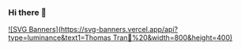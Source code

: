 ### Hi there 👋

<!--
**thomastran27/thomastran27** is a ✨ _special_ ✨ repository because its `README.md` (this file) appears on your GitHub profile.

Here are some ideas to get you started:

- 🔭 I’m currently working on ...
- 🌱 I’m currently learning ...
- 👯 I’m looking to collaborate on ...
- 🤔 I’m looking for help with ...
- 💬 Ask me about ...
- 📫 How to reach me: ...
- 😄 Pronouns: ...
- ⚡ Fun fact: ...
-->


[![SVG Banners](https://svg-banners.vercel.app/api?type=luminance&text1=Thomas Tran🌙%20&width=800&height=400)](https://github.com/Akshay090/svg-banners)

